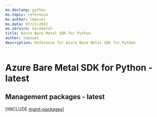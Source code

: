 ```yaml
---
ms.devlang: python
ms.topic: reference
ms.author: lmazuel
ms.data: 07/21/2022
ms.service: baremetal
title: Azure Bare Metal SDK for Python
author: lmazuel
description: Reference for Azure Bare Metal SDK for Python
---
```

# Azure Bare Metal SDK for Python - latest

## Management packages - latest
[!INCLUDE [mgmt-packages](bare-metal-mgmt-index.md)]